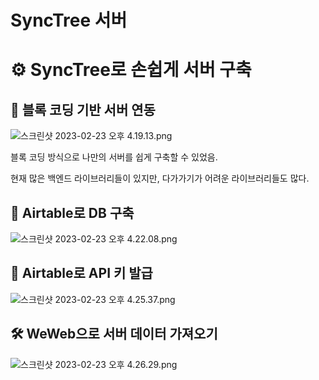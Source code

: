 # SyncTree 서버

# ⚙️ SyncTree로 손쉽게 서버 구축

## 📎 블록 코딩 기반 서버 연동

![스크린샷 2023-02-23 오후 4.19.13.png](SyncTree%20%E1%84%89%E1%85%A5%E1%84%87%E1%85%A5%2080e2875d3683425e919e22aaf1cf9c0c/%25E1%2584%2589%25E1%2585%25B3%25E1%2584%258F%25E1%2585%25B3%25E1%2584%2585%25E1%2585%25B5%25E1%2586%25AB%25E1%2584%2589%25E1%2585%25A3%25E1%2586%25BA_2023-02-23_%25E1%2584%258B%25E1%2585%25A9%25E1%2584%2592%25E1%2585%25AE_4.19.13.png)

블록 코딩 방식으로 나만의  서버를 쉽게 구축할 수 있었음.

현재 많은 백엔드 라이브러리들이 있지만, 다가가기가 어려운 라이브러리들도 많다.

## 🔧 Airtable로 DB 구축

![스크린샷 2023-02-23 오후 4.22.08.png](SyncTree%20%E1%84%89%E1%85%A5%E1%84%87%E1%85%A5%2080e2875d3683425e919e22aaf1cf9c0c/%25E1%2584%2589%25E1%2585%25B3%25E1%2584%258F%25E1%2585%25B3%25E1%2584%2585%25E1%2585%25B5%25E1%2586%25AB%25E1%2584%2589%25E1%2585%25A3%25E1%2586%25BA_2023-02-23_%25E1%2584%258B%25E1%2585%25A9%25E1%2584%2592%25E1%2585%25AE_4.22.08.png)

## 🔧 Airtable로 API 키 발급

![스크린샷 2023-02-23 오후 4.25.37.png](SyncTree%20%E1%84%89%E1%85%A5%E1%84%87%E1%85%A5%2080e2875d3683425e919e22aaf1cf9c0c/%25E1%2584%2589%25E1%2585%25B3%25E1%2584%258F%25E1%2585%25B3%25E1%2584%2585%25E1%2585%25B5%25E1%2586%25AB%25E1%2584%2589%25E1%2585%25A3%25E1%2586%25BA_2023-02-23_%25E1%2584%258B%25E1%2585%25A9%25E1%2584%2592%25E1%2585%25AE_4.25.37.png)

## 🛠️ WeWeb으로 서버 데이터 가져오기

![스크린샷 2023-02-23 오후 4.26.29.png](SyncTree%20%E1%84%89%E1%85%A5%E1%84%87%E1%85%A5%2080e2875d3683425e919e22aaf1cf9c0c/%25E1%2584%2589%25E1%2585%25B3%25E1%2584%258F%25E1%2585%25B3%25E1%2584%2585%25E1%2585%25B5%25E1%2586%25AB%25E1%2584%2589%25E1%2585%25A3%25E1%2586%25BA_2023-02-23_%25E1%2584%258B%25E1%2585%25A9%25E1%2584%2592%25E1%2585%25AE_4.26.29.png)